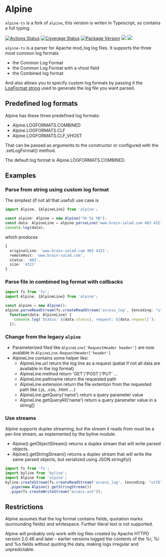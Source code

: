 # Alpine

`alpine-ts` is a fork of `alpine`, this version is writen in Typescript, so contains a full typing.

[![Actions Status](https://github.com/UrielCh/nnode-alpine-ts/workflows/Workflow/badge.svg)](https://github.com/UrielCh/node-alpine-ts/actions)
[![Coverage Status](https://coveralls.io/repos/github/UrielCh/node-alpine-ts/badge.svg?branch=master)](https://coveralls.io/github/UrielCh/node-alpine-ts?branch=master)
[![Package Version](https://img.shields.io/npm/v/node-alpine-ts.svg)](https://www.npmjs.com/package/alpine-ts)
![](https://img.shields.io/npm/dt/alpine-ts.svg)
![](https://img.shields.io/npm/l/alpine-ts.svg)

`alpine-ts` is a parser for Apache mod_log log files. It supports the three most common log formats 

- the Common Log Format
- the Common Log Format with a vhost field
- the Combined log format

And also allows you to specify custom log formats by passing it the [LogFormat string](http://httpd.apache.org/docs/current/mod/mod_log_config.html) used to generate the log file you want parsed.

## Predefined log formats

Alpine has these three predefined log formats:

- Alpine.LOGFORMATS.COMBINED
- Alpine.LOGFORMATS.CLF
- Alpine.LOGFORMATS.CLF_VHOST

That can be passed as arguments to the constructor or configured with the .setLogFormat() method.

The default log format is Alpine.LOGFORMATS.COMBINED.

## Examples

### Parse from string using custom log format

The simplest (if not all that useful) use case is

```typescript
import Alpine, {AlpineLine} from 'alpine';

const alpine: Alpine = new Alpine("%h %s %B");
const data: AlpineLine = alpine.parseLine("www.brain-salad.com 403 4321");
console.log(data);
```

which produces

```typescript
{
  originalLine: 'www.brain-salad.com 403 4321',
  remoteHost: 'www.brain-salad.com',
  status: '403',
  size: '4321'
}
```

### Parse file in combined log format with callbacks

```typescript
import fs from 'fs';
import Alpine, {AlpineLine} from 'alpine';

const alpine = new Alpine();
alpine.parseReadStream(fs.createReadStream('access_log', {encoding: "utf8"}),
  function(data: AlpineLine) {
    console.log(`Status: ${data.status}, request: ${data.request}`);
  });
```

### Change from the legacy `alpine` 

- Parameterized filed like `AlpineLine['RequestHeader header']` are now avalable in `AlpineLine.RequestHeader['header']`
- AlpineLine contains some helper like:
  - AlpineLine.url return the log line as a request (patial if not all data are available in the log format)
  - AlpineLine.method return 'GET'/'POST'/'PUT' ...
  - AlpineLine.pathname return the requested path
  - AlpineLine.extension return the file extention from the requested path like (.js, .css, .html ....)
  - AlpineLine.getQuery('name') return a query parameter value
  - AlpineLine.getQueryAll('name') return a query parameter value in a string[]

### Use streams

Alpine supports duplex streaming, but the stream it reads from must be a per-line stream, as implemented by the byline module.

- Alpine().getObjectStream() returns a duplex stream that will write parsed objects.
- Alpine().getStringStream() returns a duplex stream that will write the same parsed objects, but serialized using JSON.stringify()

```typescript
import fs from 'fs';
import byline from 'byline';
import Alpine from 'alpine';
byline.createStream(fs.createReadStream('access_log', {encoding: "utf8"}))
  .pipe(new Alpine().getStringStream())
  .pipe(fs.createWriteStream("access.out"));
```

## Restrictions

Alpine assumes that the log format contains fields, quotation marks (surrounding fields) and whitespace. Further literal text is not supported.

Alpine will probably only work with log files created by Apache HTTPD version 2.0.46 and later - earlier versions logged the contents
of the %r, %i and %o fields without quoting the data, making logs irregular and unpredictable.
